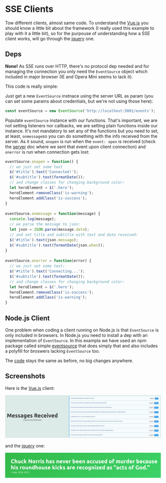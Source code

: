 # SSE Clients
Tow different clients, almost same code. To understand the [Vue.js](https://vuejs.org) you should know a little bit about the framework (I really used this example to play with it a little bit), so for the purpouse of understanding how a SSE client works, will go through the [jquery](https://jquery.com/) one.

## Deps
**None!** As SSE _runs_ over HTTP, there's no protocol dep needed and for managing the connection you only need the `EventSource` object which included in major browser (IE and Opera Mini seems to lack it).

This code is really simple:

Just get a new `EventSource` instnace using the server URL as param (you can set some params about credentials, but we're not using those here):

```javascript
const eventSource = new EventSource('http://localhost:5001/events');
```

Populate `eventSource` instance with our functions. That's important, we are not setting listeners nor callbacks, we are setting plain functions inside our instance. It's not mandatory to set any of the functions but you need to set, at least, `onmessage`so you can do something with the info received from the server. As it sound, `onopen` is run when the `event: open` is received (check the [server](../sse-server/README.md) doc where we sent that event upon client connection) and `onerror` is run when connection gets lost:

```javascript
eventSource.onopen = function() {
  // we just set some text
  $('#title').text('Connected!');
  $('#subtitle').text(formatDate());
  // and change classes for changing background color:
  let heroElement = $('.hero');
  heroElement.removeClass('is-warning');
  heroElement.addClass('is-success');
}

eventSource.onmessage = function(message) {
  console.log(message);
  // we parse the message to json:
  let json = JSON.parse(message.data);
  // and set title and subtitle with text and date received:
  $('#title').text(json.message);
  $('#subtitle').text(formatDate(json.when));
}

eventSource.onerror = function(error) {
  // we just set some text:
  $('#title').text('Connecting...');
  $('#subtitle').text(formatDate());
  // and change classes for changing background color:
  let heroElement = $('.hero');
  heroElement.removeClass('is-success');
  heroElement.addClass('is-warning');
}
```

## Node.js Client
One problem when coding a client running on Node.js is that `EventSource` is only included in browsers. In Node.js you need to install a dep with an implementation of `EventSource`. In this exampla we have used an npm package called simple [eventsource](https://www.npmjs.com/package/eventsource) that does simply that and also includes a polyfill for broswers lacking `EventSource` too.

The [code](./node) stays the same as before, no big changes anywhere.

## Screenshots
Here is the [Vue.js](https://vuejs.org) client:

![Vue Client](screenshots/sse-client-vue.png)

and the [jquery](https://jquery.com/) one:

![jQuery Client](screenshots/sse-client-jquery.png)
